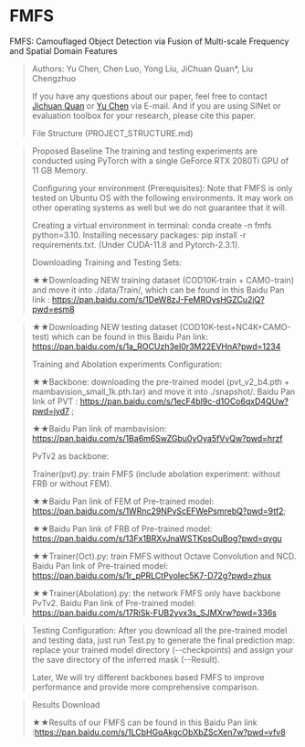 # FMFS
FMFS: Camouflaged Object Detection via Fusion of Multi-scale Frequency and Spatial Domain Features

> Authors:
Yu Chen, Chen Luo, Yong Liu, JiChuan Quan*, Liu Chengzhuo
> 
> If you have any questions about our paper, feel free to contact [Jichuan Quan](qjch_cn@sina.com) 
or [Yu Chen](924715648@qq.com) via E-mail. And if you are using SINet or evaluation toolbox for your research, please cite this paper.
>
>File Structure (PROJECT_STRUCTURE.md)

> Proposed Baseline
The training and testing experiments are conducted using PyTorch with a single GeForce RTX 2080Ti GPU of 11 GB Memory.
>
>Configuring your environment (Prerequisites):
Note that FMFS is only tested on Ubuntu OS with the following environments. It may work on other operating systems as well but we do not guarantee that it will.
>
>Creating a virtual environment in terminal: conda create -n fmfs python=3.10.
>Installing necessary packages: pip install -r requirements.txt. (Under CUDA-11.8 and Pytorch-2.3.1).
>
>Downloading Training and Testing Sets:
>
>★★Downloading NEW training dataset (COD10K-train + CAMO-train) and move it into ./data/Train/, which can be found in this Baidu Pan link : https://pan.baidu.com/s/1DeW8zJ-FeMROysHGZCu2jQ?pwd=esm8


>
>★★Downloading NEW testing dataset (COD10K-test+NC4K+CAMO-test) which can be found in this Baidu Pan link: https://pan.baidu.com/s/1a_ROCUzh3eI0r3M22EVHnA?pwd=1234
> 
> Training and Abolation experiments Configuration:
> 
>★★Backbone: downloading the pre-trained model (pvt_v2_b4.pth + mambavision_small_1k.pth.tar) and move it into ./snapshot/. Baidu Pan link of PVT : https://pan.baidu.com/s/1ecF4bl9c-d1OCo6qxD4QUw?pwd=jyd7 ;
>
>★★Baidu Pan link of mambavision: https://pan.baidu.com/s/1Ba6m6SwZGbu0yOya5fVvQw?pwd=hrzf 
> 
>PvTv2 as backbone:
> 
>Trainer(pvt).py: train FMFS (include abolation experiment: without FRB or without FEM).
>
>★★Baidu Pan link of FEM of Pre-trained model: https://pan.baidu.com/s/1WRnc29NPvScEFWePsmrebQ?pwd=9tf2;
>
>★★Baidu Pan link of FRB of Pre-trained model: https://pan.baidu.com/s/13Fx1BRXvJnaWSTKpsOuBog?pwd=qvgu
>
>★★Trainer(Oct).py: train FMFS without Octave Convolution and NCD. Baidu Pan link of Pre-trained model: https://pan.baidu.com/s/1r_pPRLCtPyoIec5K7-D72g?pwd=zhux
>
>★★Trainer(Abolation).py: the network FMFS only have backbone PvTv2. Baidu Pan link of Pre-trained model: https://pan.baidu.com/s/17RiSk-FUB2yvx3s_SJMXrw?pwd=336s

>Testing Configuration:
>After you download all the pre-trained model and testing data, just run Test.py to generate the final prediction map: replace your trained model directory (--checkpoints) and assign your the save directory of the inferred mask (--Result).
>
>Later, We will try different backbones based FMFS to improve performance and provide more comprehensive comparison.
>

>Results Download
>
>★★Results of our FMFS can be found in this Baidu Pan link :https://pan.baidu.com/s/1LCbHGqAkgcObXbZScXen7w?pwd=vfv8
